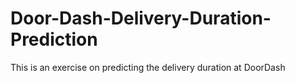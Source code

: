 # Door-Dash-Delivery-Duration-Prediction
This is an exercise on predicting the delivery duration at DoorDash
